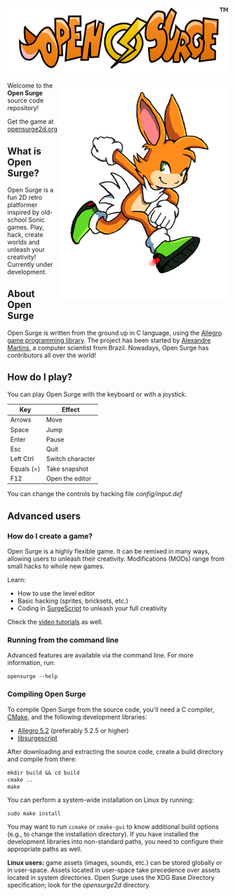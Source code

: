 ![Open Surge](logo.png)

<img src="surge.png" alt="Surge" width="384" align="right">

Welcome to the **Open Surge** source code repository!

Get the game at [opensurge2d.org](http://opensurge2d.org)

## What is Open Surge?

Open Surge is a fun 2D retro platformer inspired by old-school Sonic games. Play, hack, create worlds and unleash your creativity! Currently under development.

## About Open Surge

Open Surge is written from the ground up in C language, using the [Allegro game programming library](http://liballeg.org). The project has been started by [Alexandre Martins](http://github.com/alemart), a computer scientist from Brazil. Nowadays, Open Surge has contributors all over the world!

## How do I play?

You can play Open Surge with the keyboard or with a joystick.

| Key           | Effect          
| --------------|------------------|
| Arrows        | Move             |
| Space         | Jump             |
| Enter         | Pause            |
| Esc           | Quit             |
| Left Ctrl     | Switch character |
| Equals (=)    | Take snapshot    |
| F12           | Open the editor  |

You can change the controls by hacking file *config/input.def*

## Advanced users

### How do I create a game?

Open Surge is a highly flexible game. It can be remixed in many ways, allowing users to unleash their creativity. Modifications (MODs) range from small hacks to whole new games.

Learn:
* How to use the level editor
* Basic hacking (sprites, bricksets, etc.)
* Coding in [SurgeScript](http://docs.opensurge2d.org) to unleash your full creativity

Check the [video tutorials](http://youtube.com/alemart88) as well.

### Running from the command line

Advanced features are available via the command line. For more information, run:

```
opensurge --help
```

### Compiling Open Surge

To compile Open Surge from the source code, you'll need a C compiler, [CMake](http://cmake.org), and the following development libraries:

* [Allegro 5.2](http://liballeg.org) (preferably 5.2.5 or higher)
* [libsurgescript](http://github.com/alemart/surgescript)

After downloading and extracting the source code, create a build directory and compile from there:

```
mkdir build && cd build
cmake ..
make
```

You can perform a system-wide installation on Linux by running:

```
sudo make install
```

You may want to run `ccmake` or `cmake-gui` to know additional build options (e.g., to change the installation directory). If you have installed the development libraries into non-standard paths, you need to configure their appropriate paths as well.

**Linux users:** game assets (images, sounds, etc.) can be stored globally or in user-space. Assets located in user-space take precedence over assets located in system directories. Open Surge uses the XDG Base Directory specification; look for the *opensurge2d* directory.
